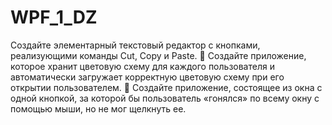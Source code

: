 # WPF_1_DZ
Создайте элементарный текстовый редактор с кнопками, реализующими команды Cut, Сору и Paste.  Создайте приложение, которое хранит цветовую схему для каждого пользователя и автоматически загружает корректную цветовую схему при его открытии пользователем.  Создайте приложение, состоящее из окна с одной кнопкой, за которой бы пользователь «гонялся» по всему окну с помощью мыши, но не мог щелкнуть ее.
